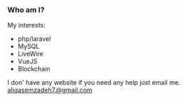 ### Who am I?

My interests:

- php/laravel
- MySQL
- LiveWire
- VueJS
- Blockchain 


I don' have any website if you need any help just email me.
aliqasemzadeh7.@gmail.com
